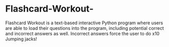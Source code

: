 # Flashcard-Workout-
Flashcard Workout is a text-based interactive Python program where users are able to load their questions into the program, including potential correct and incorrect answers as well. Incorrect answers force the user to do x10 Jumping jacks! 
